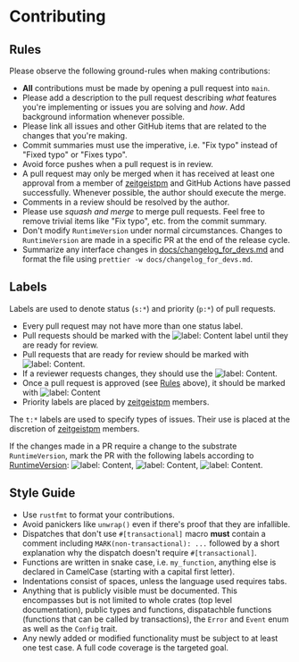 # Contributing

## Rules

Please observe the following ground-rules when making contributions:

- **All** contributions must be made by opening a pull request into `main`.
- Please add a description to the pull request describing _what_ features you're
  implementing or issues you are solving and _how_. Add background information
  whenever possible.
- Please link all issues and other GitHub items that are related to the changes
  that you're making.
- Commit summaries must use the imperative, i.e. "Fix typo" instead of "Fixed
  typo" or "Fixes typo".
- Avoid force pushes when a pull request is in review.
- A pull request may only be merged when it has received at least one approval
  from a member of [zeitgeistpm] and GitHub Actions have passed successfully.
  Whenever possible, the author should execute the merge.
- Comments in a review should be resolved by the author.
- Please use _squash and merge_ to merge pull requests. Feel free to remove
  trivial items like "Fix typo", etc. from the commit summary.
- Don't modify `RuntimeVersion` under normal circumstances. Changes to
  `RuntimeVersion` are made in a specific PR at the end of the release cycle.
- Summarize any interface changes in [docs/changelog_for_devs.md] and format the
  file using `prettier -w docs/changelog_for_devs.md`.

## Labels

Labels are used to denote status (`s:*`) and priority (`p:*`) of pull requests.

- Every pull request may not have more than one status label.
- Pull requests should be marked with the
  ![label: Content](https://img.shields.io/github/labels/zeitgeistpm/zeitgeist/s:in-progress)
  label until they are ready for review.
- Pull requests that are ready for review should be marked with
  ![label: Content](https://img.shields.io/github/labels/zeitgeistpm/zeitgeist/s:review-needed).
- If a reviewer requests changes, they should use the
  ![label: Content](https://img.shields.io/github/labels/zeitgeistpm/zeitgeist/s:revision-needed).
- Once a pull request is approved (see [Rules] above), it should be marked with
  ![label: Content](https://img.shields.io/github/labels/zeitgeistpm/zeitgeist/s:accepted)
- Priority labels are placed by [zeitgeistpm] members.

The `t:*` labels are used to specify types of issues. Their use is placed at the
discretion of [zeitgeistpm] members.

If the changes made in a PR require a change to the substrate `RuntimeVersion`,
mark the PR with the following labels according to
[RuntimeVersion](https://docs.rs/sp-version/latest/sp_version/struct.RuntimeVersion.html):
![label: Content](https://img.shields.io/github/labels/zeitgeistpm/zeitgeist/i:authorship-interface-changed%20:warning:),
![label: Content](https://img.shields.io/github/labels/zeitgeistpm/zeitgeist/i:spec-changed%20:warning:),
![label: Content](https://img.shields.io/github/labels/zeitgeistpm/zeitgeist/i:transactions-changed%20:warning:).

## Style Guide

- Use `rustfmt` to format your contributions.
- Avoid panickers like `unwrap()` even if there's proof that they are
  infallible.
- Dispatches that don't use `#[transactional]` macro **must** contain a comment
  including `MARK(non-transactional): ...` followed by a short explanation why
  the dispatch doesn't require `#[transactional]`.
- Functions are written in snake case, i.e. `my_function`, anything else is
  declared in CamelCase (starting with a capital first letter).
- Indentations consist of spaces, unless the language used requires tabs.
- Anything that is publicly visible must be documented. This encompasses but is
  not limited to whole crates (top level documentation), public types and
  functions, dispatachble functions (functions that can be called by
  transactions), the `Error` and `Event` enum as well as the `Config` trait.
- Any newly added or modified functionality must be subject to at least one test
  case. A full code coverage is the targeted goal.

[rules]: #Rules
[docs/changelog_for_devs.md]: docs/changelog_for_devs.md
[zeitgeistpm]: https://github.com/zeitgeistpm
